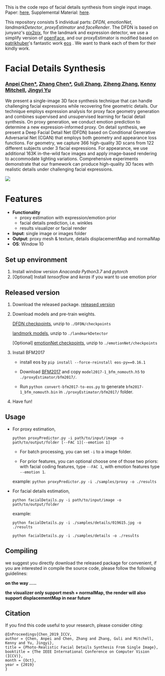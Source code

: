 This is the code repo of facial details synthesis from single input image. Paper: [here](https://arxiv.org/abs/1903.10873), Supplemental Material: [here](https://github.com/apchenstu/Facial_Details_Synthesis/blob/master/src/imgs/Supplemental_Material.pdf).

This repository consists 5 individual parts: *DFDN*, *emotionNet*, *landmarkDetector*, *proxyEstimator* and *faceRender*.  The DFDN is based on junyanz's [pix2pix](https://github.com/junyanz/pytorch-CycleGAN-and-pix2pix), for the landmark and expression detector, we use a simplify version of [openFace](https://github.com/TadasBaltrusaitis/OpenFace), and our proxyEstimator is modified based on [patrikhuber](https://github.com/patrikhuber)'s fantastic work [eos](https://github.com/patrikhuber/eos) .  We want to thank each of them for their kindly work.



# Facial Details Synthesis
### [Anpei Chen*](https://arxiv.org/search/cs?searchtype=author&query=Chen%2C+A), [Zhang Chen*](https://arxiv.org/search/cs?searchtype=author&query=Chen%2C+Z), [Guli Zhang](https://arxiv.org/search/cs?searchtype=author&query=Zhang%2C+G), [Ziheng Zhang](https://arxiv.org/search/cs?searchtype=author&query=Zhang%2C+Z), [Kenny Mitchell](https://arxiv.org/search/cs?searchtype=author&query=Mitchell%2C+K), [Jingyi Yu](https://arxiv.org/search/cs?searchtype=author&query=Yu%2C+J)

We present a single-image 3D face synthesis technique that can handle challenging facial expressions while recovering fine geometric details. Our technique employs expression analysis for proxy face geometry generation and combines supervised and unsupervised learning for facial detail synthesis. On proxy generation, we conduct emotion prediction to determine a new expression-informed proxy. On detail synthesis, we present a Deep Facial Detail Net (DFDN) based on Conditional Generative Adversarial Net (CGAN) that employs both geometry and appearance loss functions. For geometry, we capture 366 high-quality 3D scans from 122 different subjects under 3 facial expressions. For appearance, we use additional 163K in-the-wild face images and apply image-based rendering to accommodate lighting variations. Comprehensive experiments demonstrate that our framework can produce high-quality 3D faces with realistic details under challenging facial expressions. 

![](https://github.com/apchenstu/Facial_Details_Synthesis/blob/master/src/imgs/teaser.png)


# Features
 - **Functionality**
	 * proxy estimation with expression/emotion prior
	 * facial details prediction, i.e. winkles
	 * results visualizer or facial render
- **Input**: single image or images folder
- **Output**: proxy mesh & texture, details displacementMap and normalMap
- **OS**: Window 10

## Set up environment


 1. Install window version *Anaconda Python3.7* and *pytorch*
 2. [Optional] Install *tensorflow* and *keras* if you want to use emotion prior


## Released version
 

 1. Download the released package. [released version](https://1drv.ms/u/s!AjyDwSVHuwr8omd4mJv0v7zbCYz_?e=RiBTEm)
 2. Download models and pre-train weights. 
 
     [DFDN checkpoints](https://1drv.ms/u/s!AjyDwSVHuwr8omMGWNP0PA-X0ASx?e=E1vWrY), unzip to `./DFDN/checkpoints`
     
     [landmork models](https://1drv.ms/u/s!AjyDwSVHuwr8omVnsY5ophd4yxIr?e=XbVjUr), unzip to `./landmarkDetector`
     
     [Optional] [emotionNet checkpoints](https://1drv.ms/u/s!AjyDwSVHuwr8omF7lTcbT6GcxcpN?e=P4kH7N), unzip to `./emotionNet/checkpoints`
     
 3. Install BFM2017
 
    - install eos by `pip install --force-reinstall eos-py==0.16.1`
    - Download [BFM2017](https://faces.dmi.unibas.ch/bfm/bfm2017.html) and copy `model2017-1_bfm_nomouth.h5` to `./proxyEstimator/bfm2017/`.

    - Run `python convert-bfm2017-to-eos.py` to generate `bfm2017-1_bfm_nomouth.bin` in `./proxyEstimator/bfm2017/` folder.

 5. Have fun!

## Usage

* For proxy estimation, 

  ```
  python proxyPredictor.py -i path/to/input/image -o path/to/output/folder [--FAC 1][--emotion 1]
  ```
  
  - For batch processing, you can set `-i` to a image folder.

  - For prior features, you can optional choose one of those two priors: 
      with facial coding features, type `--FAC 1`, 
      with emotion features type `--emotion 1`.

  example: `python proxyPredictor.py -i ./samples/proxy -o ./results`

- For facial details estimation,

  ```
  python facialDetails.py -i path/to/input/image -o path/to/output/folder
  ```
  
  example: 
  
  `python facialDetails.py -i ./samples/details/019615.jpg -o ./results`
  
  `python facialDetails.py -i ./samples/details -o ./results`


    
## Compiling
we suggest you directly download the released package for convenient, if you are interested in compile the source code, please follow the following guidelines:

**on the way .....**

**the visualizer only support mesh + normalMap, the render will also support displacementMap in near future** 


## Citation

If you find this code useful to your research, please consider citing:
```
@InProceedings{Chen_2019_ICCV,  
author = {Chen, Anpei and Chen, Zhang and Zhang, Guli and Mitchell, Kenny and Yu, Jingyi},  
title = {Photo-Realistic Facial Details Synthesis From Single Image},  
booktitle = {The IEEE International Conference on Computer Vision (ICCV)},  
month = {Oct},  
year = {2019}  
}
```
